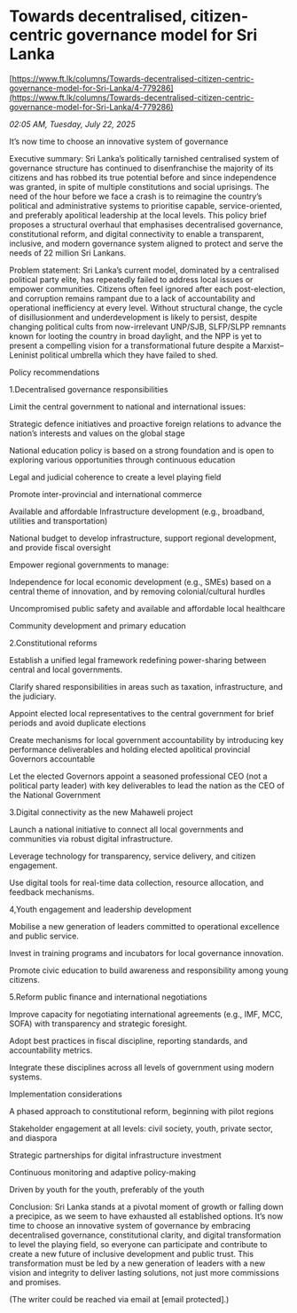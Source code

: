 # Towards decentralised, citizen-centric governance model for Sri Lanka

[https://www.ft.lk/columns/Towards-decentralised-citizen-centric-governance-model-for-Sri-Lanka/4-779286](https://www.ft.lk/columns/Towards-decentralised-citizen-centric-governance-model-for-Sri-Lanka/4-779286)

*02:05 AM, Tuesday, July 22, 2025*

It’s now time to choose an innovative system of governance

Executive summary: Sri Lanka’s politically tarnished centralised system of governance structure has continued to disenfranchise the majority of its citizens and has robbed its true potential before and since independence was granted, in spite of multiple constitutions and social uprisings. The need of the hour before we face a crash is to reimagine the country’s political and administrative systems to prioritise capable, service-oriented, and preferably apolitical leadership at the local levels. This policy brief proposes a structural overhaul that emphasises decentralised governance, constitutional reform, and digital connectivity to enable a transparent, inclusive, and modern governance system aligned to protect and serve the needs of 22 million Sri Lankans.

Problem statement: Sri Lanka’s current model, dominated by a centralised political party elite, has repeatedly failed to address local issues or empower communities. Citizens often feel ignored after each post-election, and corruption remains rampant due to a lack of accountability and operational inefficiency at every level. Without structural change, the cycle of disillusionment and underdevelopment is likely to persist, despite changing political cults from now-irrelevant UNP/SJB, SLFP/SLPP remnants known for looting the country in broad daylight, and the NPP is yet to present a compelling vision for a transformational future despite a Marxist–Leninist political umbrella which they have failed to shed.

Policy recommendations

1.Decentralised governance responsibilities

Limit the central government to national and international issues:

Strategic defence initiatives and proactive foreign relations to advance the nation’s interests and values on the global stage

National education policy is based on a strong foundation and is open to exploring various opportunities through continuous education

Legal and judicial coherence to create a level playing field

Promote inter-provincial and international commerce

Available and affordable Infrastructure development (e.g., broadband, utilities and transportation)

National budget to develop infrastructure, support regional development, and provide fiscal oversight

Empower regional governments to manage:

Independence for local economic development (e.g., SMEs) based on a central theme of innovation, and by removing colonial/cultural hurdles

Uncompromised public safety and available and affordable local healthcare

Community development and primary education

2.Constitutional reforms

Establish a unified legal framework redefining power-sharing between central and local governments.

Clarify shared responsibilities in areas such as taxation, infrastructure, and the judiciary.

Appoint elected local representatives to the central government for brief periods and avoid duplicate elections

Create mechanisms for local government accountability by introducing key performance deliverables and holding elected apolitical provincial Governors accountable

Let the elected Governors appoint a seasoned professional CEO (not a political party leader) with key deliverables to lead the nation as the CEO of the National Government

3.Digital connectivity as the new Mahaweli project

Launch a national initiative to connect all local governments and communities via robust digital infrastructure.

Leverage technology for transparency, service delivery, and citizen engagement.

Use digital tools for real-time data collection, resource allocation, and feedback mechanisms.

4,Youth engagement and leadership development

Mobilise a new generation of leaders committed to operational excellence and public service.

Invest in training programs and incubators for local governance innovation.

Promote civic education to build awareness and responsibility among young citizens.

5.Reform public finance and international negotiations

Improve capacity for negotiating international agreements (e.g., IMF, MCC, SOFA) with transparency and strategic foresight.

Adopt best practices in fiscal discipline, reporting standards, and accountability metrics.

Integrate these disciplines across all levels of government using modern systems.

Implementation considerations

A phased approach to constitutional reform, beginning with pilot regions

Stakeholder engagement at all levels: civil society, youth, private sector, and diaspora

Strategic partnerships for digital infrastructure investment

Continuous monitoring and adaptive policy-making

Driven by youth for the youth, preferably of the youth

Conclusion: Sri Lanka stands at a pivotal moment of growth or falling down a precipice, as we seem to have exhausted all established options. It’s now time to choose an innovative system of governance by embracing decentralised governance, constitutional clarity, and digital transformation to level the playing field, so everyone can participate and contribute to create a new future of inclusive development and public trust. This transformation must be led by a new generation of leaders with a new vision and integrity to deliver lasting solutions, not just more commissions and promises.

(The writer could be reached via email at [email protected].)

